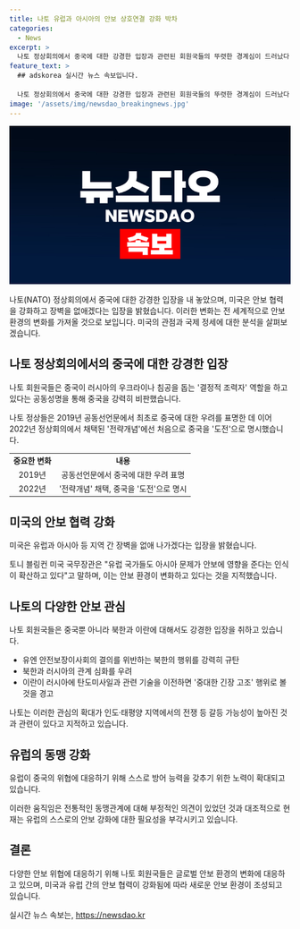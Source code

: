 ```yaml
---
title: 나토 유럽과 아시아의 안보 상호연결 강화 박차
categories:
  - News
excerpt: >
  나토 정상회의에서 중국에 대한 강경한 입장과 관련된 회원국들의 뚜렷한 경계심이 드러났다. 이는 중국의 군사적 영향력 증대에 따른 변화로, 나토는 중국을 도전으로 명시하고 공개적으로 비판했다. 미국은 유럽과 아시아 간의 안보 협력을 강화하고자 하며, 나토는 북한과 이란에 대한 강력한 경고 메시지도 내놨다. 이러한 변화는 새로운 안보 환경에서 유럽과 아시아의 상호 연결성을 인식하고 있는 결과로 해석된다.
feature_text: >
  ## adskorea 실시간 뉴스 속보입니다.

  나토 정상회의에서 중국에 대한 강경한 입장과 관련된 회원국들의 뚜렷한 경계심이 드러났다. 이는 중국의 군사적 영향력 증대에 따른 변화로, 나토는 중국을 도전으로 명시하고 공개적으로 비판했다. 미국은 유럽과 아시아 간의 안보 협력을 강화하고자 하며, 나토는 북한과 이란에 대한 강력한 경고 메시지도 내놨다. 이러한 변화는 새로운 안보 환경에서 유럽과 아시아의 상호 연결성을 인식하고 있는 결과로 해석된다.
image: '/assets/img/newsdao_breakingnews.jpg'
---
```


<p><img src="/assets/img/newsdao_breakingnews.jpg" alt="adskorea 속보" /></p>

<p data-ke-size="size16">나토(NATO) 정상회의에서 중국에 대한 강경한 입장을 내 놓았으며, 미국은 안보 협력을 강화하고 장벽을 없애겠다는 입장을 밝혔습니다. 이러한 변화는 전 세계적으로 안보 환경의 변화를 가져올 것으로 보입니다. 미국의 관점과 국제 정세에 대한 분석을 살펴보겠습니다.</p>

<h2 data-ke-size="size26">나토 정상회의에서의 중국에 대한 강경한 입장</h2>

<p>나토 회원국들은 중국이 러시아의 우크라이나 침공을 돕는 '결정적 조력자' 역할을 하고 있다는 공동성명을 통해 중국을 강력히 비판했습니다.</p>

<p data-ke-size="size16">나토 정상들은 2019년 공동선언문에서 최초로 중국에 대한 우려를 표명한 데 이어 2022년 정상회의에서 채택된 '전략개념'에선 처음으로 중국을 '도전'으로 명시했습니다.</p>

<table style="width: 100%;" data-ke-style="style25">
<tbody>
<tr>
<td style="text-align: center; height: 17px;"><b>중요한 변화</b></td>
<td style="text-align: center; height: 17px;"><b>내용</b></td>
</tr>
<tr>
<td style="text-align: center; height: 17px;">2019년</td>
<td style="text-align: center; height: 17px;">공동선언문에서 중국에 대한 우려 표명</td>
</tr>
<tr>
<td style="text-align: center; height: 17px;">2022년</td>
<td style="text-align: center; height: 17px;">'전략개념' 채택, 중국을 '도전'으로 명시</td>
</tr>
</tbody>
</table>

<h2 data-ke-size="size26">미국의 안보 협력 강화</h2>

<p>미국은 유럽과 아시아 등 지역 간 장벽을 없애 나가겠다는 입장을 밝혔습니다.</p>

<p data-ke-size="size16">토니 블링컨 미국 국무장관은 "유럽 국가들도 아시아 문제가 안보에 영향을 준다는 인식이 확산하고 있다"고 말하며, 이는 안보 환경이 변화하고 있다는 것을 지적했습니다.</p>

<h2 data-ke-size="size26">나토의 다양한 안보 관심</h2>

<p>나토 회원국들은 중국뿐 아니라 북한과 이란에 대해서도 강경한 입장을 취하고 있습니다.</p>

<ul data-ke-size="size16">
<li>유엔 안전보장이사회의 결의를 위반하는 북한의 행위를 강력히 규탄</li>
<li>북한과 러시아의 관계 심화를 우려</li>
<li>이란이 러시아에 탄도미사일과 관련 기술을 이전하면 '중대한 긴장 고조' 행위로 볼 것을 경고</li>
</ul>

<p data-ke-size="size16">나토는 이러한 관심의 확대가 인도·태평양 지역에서의 전쟁 등 갈등 가능성이 높아진 것과 관련이 있다고 지적하고 있습니다.</p>

<h2 data-ke-size="size26">유럽의 동맹 강화</h2>

<p>유럽이 중국의 위협에 대응하기 위해 스스로 방어 능력을 갖추기 위한 노력이 확대되고 있습니다.</p>

<p data-ke-size="size16">이러한 움직임은 전통적인 동맹관계에 대해 부정적인 의견이 있었던 것과 대조적으로 현재는 유럽의 스스로의 안보 강화에 대한 필요성을 부각시키고 있습니다.</p>

<h2 data-ke-size="size26">결론</h2>

<p>다양한 안보 위협에 대응하기 위해 나토 회원국들은 글로벌 안보 환경의 변화에 대응하고 있으며, 미국과 유럽 간의 안보 협력이 강화됨에 따라 새로운 안보 환경이 조성되고 있습니다.</p></p>
실시간 뉴스 속보는, <a href="https://newsdao.kr" rel="dofollow">https://newsdao.kr</a>


